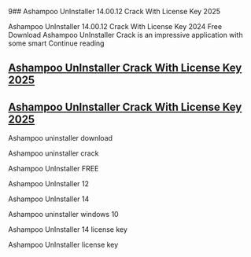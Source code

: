 9## Ashampoo UnInstaller 14.00.12 Crack With License Key 2025

Ashampoo UnInstaller 14.00.12 Crack With License Key 2024 Free Download Ashampoo UnInstaller Crack is an impressive application with some smart Continue reading

## [Ashampoo UnInstaller Crack With License Key 2025](https://vstmania.net/nl/)

## [Ashampoo UnInstaller Crack With License Key 2025](https://vstmania.net/nl/)

Ashampoo uninstaller download

Ashampoo uninstaller crack

Ashampoo UnInstaller FREE

Ashampoo UnInstaller 12

Ashampoo UnInstaller 14

Ashampoo uninstaller windows 10

Ashampoo UnInstaller 14 license key

Ashampoo UnInstaller license key
